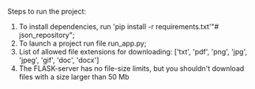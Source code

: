 Steps to run the project:

1. To install dependencies, run 'pip install -r requirements.txt'"# json_repository";
2. To launch a project run file run_app.py;
3. List of allowed file extensions for downloading: ['txt', 'pdf', 'png', 'jpg', 'jpeg', 'gif', 'doc', 'docx']
4. The FLASK-server has no file-size limits, but you shouldn't download files with a size larger than 50 Mb
